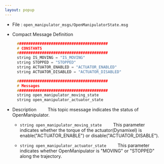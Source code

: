 ```yaml
---
layout: popup
---
```


- File : `open_manipulator_msgs/OpenManipulatorState.msg`

- Compact Message Definition

  ```c
    ########################################
    # CONSTANTS
    ########################################
    string IS_MOVING = "IS_MOVING"
    string STOPPED = "STOPPED"
    string ACTUATOR_ENABLED = "ACTUATOR_ENABLED"
    string ACTUATOR_DISABLED = "ACTUATOR_DISABLED"

    ########################################
    # Messages
    ########################################
    string open_manipulator_moving_state
    string open_manipulator_actuator_state
  ```

- Description
&emsp;&emsp; This topic msessage indicates the status of OpenManipulator.

  * `string open_manipulator_moving_state`
&emsp;&emsp; This parameter indicates whether the torque of the actuator(Dynamixel) is enable("ACTUATOR_ENABLE") or disable("ACTUATOR_DISABLE").

  * `string open_manipulator_actuator_state`
&emsp;&emsp; This parameter indicates whether OpenManipulator is "MOVING" or "STOPPED" along the trajectory.
